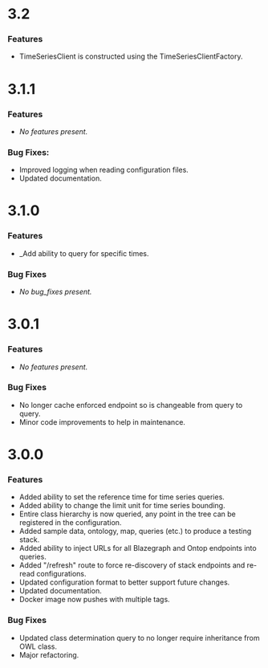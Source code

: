 [//]: # (Note that version headers need to start with "# " characters to be picked up by some automated scripts)

# 3.2

### Features

* TimeSeriesClient is constructed using the TimeSeriesClientFactory.

# 3.1.1
### Features
* _No features present._
### Bug Fixes:
* Improved logging when reading configuration files.
* Updated documentation.

# 3.1.0

### Features

* _Add ability to query for specific times.

### Bug Fixes

* _No bug_fixes present._

# 3.0.1

### Features

* _No features present._

### Bug Fixes

* No longer cache enforced endpoint so is changeable from query to query.
* Minor code improvements to help in maintenance.

# 3.0.0

### Features

* Added ability to set the reference time for time series queries.
* Added ability to change the limit unit for time series bounding.
* Entire class hierarchy is now queried, any point in the tree can be registered in the configuration.
* Added sample data, ontology, map, queries (etc.) to produce a testing stack.
* Added ability to inject URLs for all Blazegraph and Ontop endpoints into queries.
* Added "/refresh" route to force re-discovery of stack endpoints and re-read configurations.
* Updated configuration format to better support future changes.
* Updated documentation.
* Docker image now pushes with multiple tags.

### Bug Fixes

* Updated class determination query to no longer require inheritance from OWL class.
* Major refactoring.
